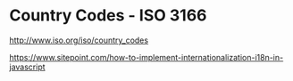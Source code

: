 # Country Codes - ISO 3166  

http://www.iso.org/iso/country_codes  


https://www.sitepoint.com/how-to-implement-internationalization-i18n-in-javascript  







